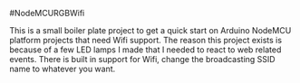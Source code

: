 #NodeMCURGBWifi 

This is a small boiler plate project to get a quick start on Arduino NodeMCU platform projects that need Wifi support. The reason this project exists is because of a few LED lamps I made that I needed to react to web related events. There is built in support for Wifi, change the broadcasting SSID name to whatever you want.